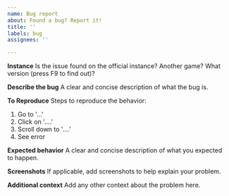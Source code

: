 ```yaml
---
name: Bug report
about: Found a bug? Report it!
title: ''
labels: bug
assignees: ''

---
```


**Instance**
Is the issue found on the official instance? Another game? What version (press F9 to find out)?

**Describe the bug**
A clear and concise description of what the bug is.

**To Reproduce**
Steps to reproduce the behavior:
1. Go to '...'
2. Click on '....'
3. Scroll down to '....'
4. See error

**Expected behavior**
A clear and concise description of what you expected to happen.

**Screenshots**
If applicable, add screenshots to help explain your problem.

**Additional context**
Add any other context about the problem here.
